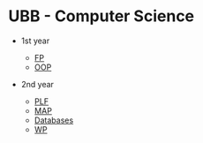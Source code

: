 # UBB - Computer Science

- 1st year
  - [FP](https://github.com/917OctaviaSuceava/Fundamentals-of-Programming)
  - [OOP](https://github.com/917OctaviaSuceava/Object-Oriented-Programming)

- 2nd year
  - [PLF](https://github.com/917OctaviaSuceava/Functional-and-Logic-Programming)
  - [MAP](https://github.com/917OctaviaSuceava/Advanced-Methods-of-Programming)
  - [Databases](https://github.com/917OctaviaSuceava/Databases)
  - [WP](https://github.com/917OctaviaSuceava/Web-Programming)

